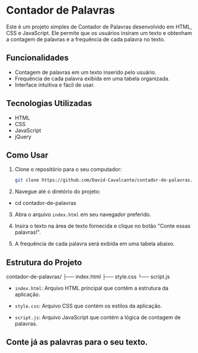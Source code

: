 # Contador de Palavras

Este é um projeto simples de Contador de Palavras desenvolvido em HTML, CSS e JavaScript. Ele permite que os usuários insiram um texto e obtenham a contagem de palavras e a frequência de cada palavra no texto.

## Funcionalidades

- Contagem de palavras em um texto inserido pelo usuário.
- Frequência de cada palavra exibida em uma tabela organizada.
- Interface intuitiva e fácil de usar.

## Tecnologias Utilizadas

- HTML
- CSS
- JavaScript
- jQuery

## Como Usar

1. Clone o repositório para o seu computador:

   ```bash
   git clone https://github.com/David-Cavalcante/contador-de-palavras.git

2. Navegue até o diretório do projeto:

- cd contador-de-palavras

3. Abra o arquivo `index.html` em seu navegador preferido.

4. Insira o texto na área de texto fornecida e clique no botão "Conte essas palavras!".

5. A frequência de cada palavra será exibida em uma tabela abaixo.

## Estrutura do Projeto

contador-de-palavras/
├── index.html
├── style.css
└── script.js

- `index.html`: Arquivo HTML principal que contém a estrutura da aplicação.

- `style.css`: Arquivo CSS que contém os estilos da aplicação.

- `script.js`: Arquivo JavaScript que contém a lógica de contagem de palavras.

## Conte já as palavras para o seu texto.
